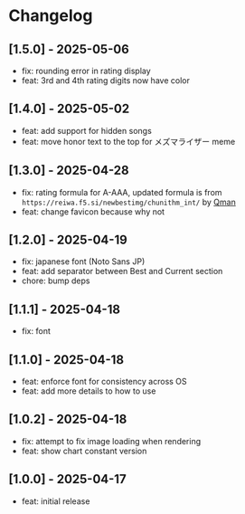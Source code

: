 # Changelog

## [1.5.0] - 2025-05-06

- fix: rounding error in rating display
- feat: 3rd and 4th rating digits now have color

## [1.4.0] - 2025-05-02

- feat: add support for hidden songs
- feat: move honor text to the top for メズマライザー meme

## [1.3.0] - 2025-04-28

- fix: rating formula for A-AAA, updated formula is from `https://reiwa.f5.si/newbestimg/chunithm_int/` by [Qman](https://github.com/Qman11010101)
- feat: change favicon because why not

## [1.2.0] - 2025-04-19

- fix: japanese font (Noto Sans JP)
- feat: add separator between Best and Current section
- chore: bump deps

## [1.1.1] - 2025-04-18

- fix: font

## [1.1.0] - 2025-04-18

- feat: enforce font for consistency across OS
- feat: add more details to how to use

## [1.0.2] - 2025-04-18

- fix: attempt to fix image loading when rendering
- feat: show chart constant version

## [1.0.0] - 2025-04-17

- feat: initial release
